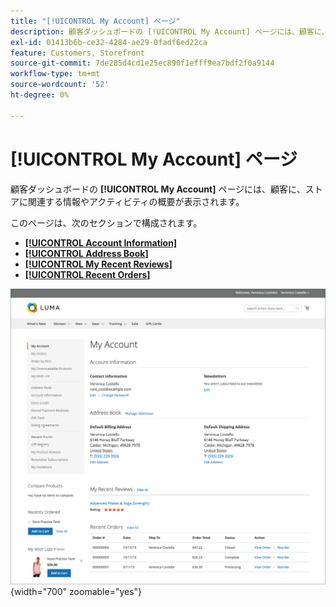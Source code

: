 ```yaml
---
title: "[!UICONTROL My Account] ページ"
description: 顧客ダッシュボードの [!UICONTROL My Account] ページには、顧客に、ストアに関連する情報やアクティビティの概要が表示されます。
exl-id: 01413b6b-ce32-4284-ae29-0fadf6ed22ca
feature: Customers, Storefront
source-git-commit: 7de285d4cd1e25ec890f1efff9ea7bdf2f0a9144
workflow-type: tm+mt
source-wordcount: '52'
ht-degree: 0%

---
```


# [!UICONTROL My Account] ページ

顧客ダッシュボードの **[!UICONTROL My Account]** ページには、顧客に、ストアに関連する情報やアクティビティの概要が表示されます。

このページは、次のセクションで構成されます。

* [**[!UICONTROL Account Information]**](../customers/account-dashboard-account-information.md)
* [**[!UICONTROL Address Book]**](../customers/account-dashboard-address-book.md)
* [**[!UICONTROL My Recent Reviews]**](../merchandising-promotions/product-reviews.md#product-reviews-on-the-storefront)
* [**[!UICONTROL Recent Orders]**](../stores-purchase/orders-storefront.md#view-recently-ordered-products)

![&#x200B; ストアフロントのマイアカウントページ &#x200B;](assets/account-dashboard-my-account.png){width="700" zoomable="yes"}

